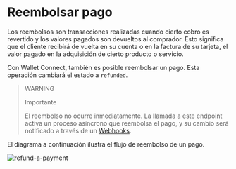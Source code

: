 # Reembolsar pago

Los reembolsos son transacciones realizadas cuando cierto cobro es revertido y los valores pagados son devueltos al comprador. Esto significa que el cliente recibirá de vuelta en su cuenta o en la factura de su tarjeta, el valor pagado en la adquisición de cierto producto o servicio.

Con Wallet Connect, también es posible reembolsar un pago. Esta operación cambiará el estado a `refunded`.

> WARNING
>
> Importante
>
> El reembolso no ocurre inmediatamente. La llamada a este endpoint activa un proceso asíncrono que reembolsa el pago, y su cambio será notificado a través de un [Webhooks](/developers/es/docs/wallet-connect/additional-content/your-integrations/notifications/webhooks).

El diagrama a continuación ilustra el flujo de reembolso de un pago.

![refund-a-payment](wallet-connect/refund-a-payment.es.png)
